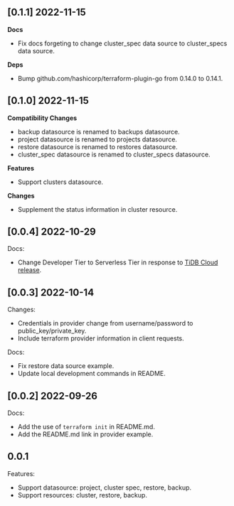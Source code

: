 ## [0.1.1] 2022-11-15

**Docs**
- Fix docs forgeting to change cluster_spec data source to cluster_specs data source.

**Deps**
- Bump github.com/hashicorp/terraform-plugin-go from 0.14.0 to 0.14.1.

## [0.1.0] 2022-11-15

**Compatibility Changes**
- backup datasource is renamed to backups datasource.
- project datasource is renamed to projects datasource.
- restore datasource is renamed to restores datasource.
- cluster_spec datasource is renamed to cluster_specs datasource.

**Features**
- Support clusters datasource.

**Changes**
- Supplement the status information in cluster resource.

## [0.0.4] 2022-10-29

Docs:
- Change Developer Tier to Serverless Tier in response to [TiDB Cloud release](https://docs.pingcap.com/tidbcloud/release-notes-2022#october-28-2022).

## [0.0.3] 2022-10-14

Changes:
- Credentials in provider change from username/password to public_key/private_key.
- Include terraform provider information in client requests.

Docs:
- Fix restore data source example.
- Update local development commands in README.

## [0.0.2] 2022-09-26

Docs:
- Add the use of `terraform init` in README.md.
- Add the README.md link in provider example.

## 0.0.1

Features:
- Support datasource: project, cluster spec, restore, backup.
- Support resources: cluster, restore, backup.

